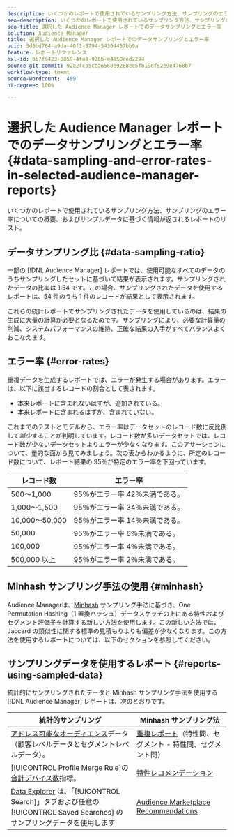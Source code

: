 ```yaml
---
description: いくつかのレポートで使用されているサンプリング方法、サンプリングのエラー率についての概要、およびサンプルデータに基づく情報が返されるレポートのリスト。
seo-description: いくつかのレポートで使用されているサンプリング方法、サンプリングのエラー率についての概要、およびサンプルデータに基づく情報が返されるレポートのリスト。
seo-title: 選択した Audience Manager レポートでのデータサンプリングとエラー率
solution: Audience Manager
title: 選択した Audience Manager レポートでのデータサンプリングとエラー率
uuid: 3d8bd764-a9da-40f1-8794-54304457bb9a
feature: レポートリファレンス
exl-id: 0b7f9423-0859-4fa8-926b-e4858eed2294
source-git-commit: 92e2fcb5cea6560e9288ee5f819df52e9e4768b7
workflow-type: tm+mt
source-wordcount: '469'
ht-degree: 100%

---
```


# 選択した Audience Manager レポートでのデータサンプリングとエラー率 {#data-sampling-and-error-rates-in-selected-audience-manager-reports}

いくつかのレポートで使用されているサンプリング方法、サンプリングのエラー率についての概要、およびサンプルデータに基づく情報が返されるレポートのリスト。

## データサンプリング比 {#data-sampling-ratio}

一部の [!DNL Audience Manager] レポートでは、使用可能なすべてのデータのうちサンプリングしたセットに基づいて結果が表示されます。サンプリングされたデータの比率は 1:54 です。この場合、サンプリングされたデータを使用するレポートは、54 件のうち 1 件のレコードが結果として表示されます。

これらの統計レポートでサンプリングされたデータを使用しているのは、結果の生成に大量の計算が必要となるためです。サンプリングにより、必要な計算量の削減、システムパフォーマンスの維持、正確な結果の入手がすべてバランスよくおこなえます。

<!--

## Minimum Requirements {#minimum-requirements}

>[!NOTE]
>
>The minimum requirements listed below apply to Overlap reports only.

Overlap reports ([trait-to-trait](/help/using/reporting/dynamic-reports/trait-trait-overlap-report.md), [segment-to-trait](/help/using/reporting/dynamic-reports/segment-trait-overlap-report.md), and [segment-to-segment](/help/using/reporting/dynamic-reports/segment-segment-overlap-report.md)) exclude traits and segments when they do not meet the minimum unique visitor requirements. These minimum requirements are as follows:

* Traits: 28,000 [unique trait realizations](/help/using/features/traits/trait-and-segment-qualification-reference).
* Segments: 70,000 real-time users over a 14-day period.

-->

## エラー率 {#error-rates}

重複データを生成するレポートでは、エラーが発生する場合があります。エラーは、以下に該当するレコードの割合として表されます。

* 本来レポートに含まれないはずが、追加されている。
* 本来レポートに含まれるはずが、含まれていない。

これまでのテストとモデルから、エラー率はデータセットのレコード数に反比例して&#x200B;*減少*&#x200B;することが判明しています。レコード数が多いデータセットでは、レコード数が少ないデータセットよりエラーが少なくなります。このアサーションについて、量的な面から見てみましょう。次の表からわかるように、所定のレコード数について、レポート結果の 95％が特定のエラー率を下回っています。

| レコード数 | エラー率 |
|--- |--- |
| 500～1,000 | 95％がエラー率 42％未満である。 |
| 1,000～1,500 | 95％がエラー率 34％未満である。 |
| 10,000～50,000 | 95％がエラー率 14％未満である。 |
| 50,000 | 95％がエラー率 6％未満である。 |
| 100,000 | 95％がエラー率 4％未満である。 |
| 500,000 以上 | 95％がエラー率 2％未満である。 |

## Minhash サンプリング手法の使用 {#minhash}

Audience Managerは、[Minhash](https://en.wikipedia.org/wiki/MinHash) サンプリング手法に基づき、One Permutation Hashing（1 置換ハッシュ）データスケッチの上にある特性およびセグメント評価子を計算する新しい方法を使用します。この新しい方法では、Jaccard の類似性に関する標準の見積もりよりも偏差が少なくなります。この方法を使用するレポートについては、以下のセクションを参照してください。

<!--

Some Audience Manager reports use the minhash sampling methodology to compute trait and segment overlaps and similarity scores. Audience Manager calculates the [!UICONTROL Trait Similarity Score] between two traits by computing the intersection and union in terms of the number of [!UICONTROL Unique User IDs] (UUIDs) and then divides the two. For two traits A and B, the calculation looks like this:

![jaccard-similarity](/help/using/features/segments/assets/jaccard_similarity.png)

-->

## サンプリングデータを使用するレポート {#reports-using-sampled-data}

統計的にサンプリングされたデータと Minhash サンプリング手法を使用する [!DNL Audience Manager] レポートは、次のとおりです。

<!--

* [Overlap reports](../reporting/dynamic-reports/dynamic-reports.md#interactive-and-overlap-reports) (trait-to-trait, segment-to-trait, and segment-to-segment).
* [Addressable Audience](../features/addressable-audiences.md) data (customer- and segment-level data). 
* The [Total Devices](../features/profile-merge-rules/profile-link-metrics.md#merge-rule-metrics) metric for a [!UICONTROL Profile Merge Rule].
* [Data Explorer](../features/data-explorer/data-explorer-signals-search/data-explorer-search-pairs.md) uses sampled data in the [!UICONTROL Search] tab and any [!UICONTROL Saved Searches].

Reports that use Minhash sampling methodology:

-->

| 統計的サンプリング | Minhash サンプリング法 |
|--- |--- |
| [アドレス可能なオーディエンス](../features/addressable-audiences.md)データ（顧客レベルデータとセグメントレベルデータ）。 | [重複レポート](../reporting/dynamic-reports/dynamic-reports.md#interactive-and-overlap-reports)（特性間、セグメント - 特性間、セグメント間） |
| [!UICONTROL Profile Merge Rule]の[合計デバイス数](../features/profile-merge-rules/profile-link-metrics.md#merge-rule-metrics)指標。 | [特性レコメンデーション](/help/using/features/segments/trait-recommendations.md) |
| [Data Explorer](../features/data-explorer/data-explorer-signals-search/data-explorer-search-pairs.md) は、「[!UICONTROL Search]」タブおよび任意の [!UICONTROL Saved Searches] のサンプリングデータを使用します | [Audience Marketplace Recommendations](/help/using/features/audience-marketplace/marketplace-data-buyers/marketplace-data-buyers.md#finding-similar-traits) |
